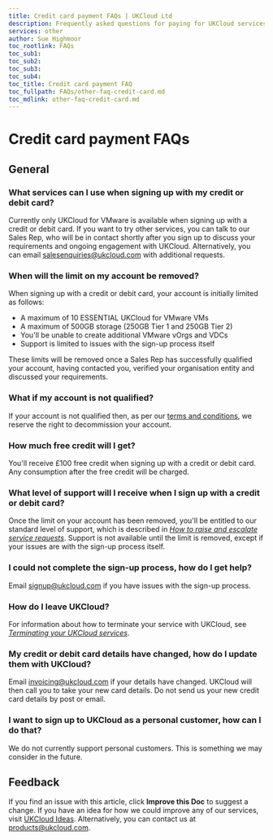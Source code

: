 ```yaml
---
title: Credit card payment FAQs | UKCloud Ltd
description: Frequently asked questions for paying for UKCloud services using a credit or debit card
services: other
author: Sue Highmoor
toc_rootlink: FAQs
toc_sub1: 
toc_sub2:
toc_sub3:
toc_sub4:
toc_title: Credit card payment FAQ
toc_fullpath: FAQs/other-faq-credit-card.md
toc_mdlink: other-faq-credit-card.md
---
```


# Credit card payment FAQs

## General

### What services can I use when signing up with my credit or debit card?

Currently only UKCloud for VMware is available when signing up with a credit or debit card. If you want to try other services, you can talk to our Sales Rep, who will be in contact shortly after you sign up to discuss your requirements and ongoing engagement with UKCloud. Alternatively, you can email <salesenquiries@ukcloud.com> with additional requests.

### When will the limit on my account be removed?

When signing up with a credit or debit card, your account is initially limited as follows:

- A maximum of 10 ESSENTIAL UKCloud for VMware VMs
- A maximum of 500GB storage (250GB Tier 1 and 250GB Tier 2)
- You'll be unable to create additional VMware vOrgs and VDCs
- Support is limited to issues with the sign-up process itself

These limits will be removed once a Sales Rep has successfully qualified your account, having contacted you, verified your organisation entity and discussed your requirements.

### What if my account is not qualified?

If your account is not qualified then, as per our [terms and conditions](https://ukcloud.com/onlinetermsandconditions), we reserve the right to decommission your account.

### How much free credit will I get?

You'll receive £100 free credit when signing up with a credit or debit card. Any consumption after the free credit will be charged.

### What level of support will I receive when I sign up with a credit or debit card?

Once the limit on your account has been removed, you'll be entitled to our standard level of support, which is described in [*How to raise and escalate service requests*](../portal/ptl-how-raise-escalate-service-request.md). Support is not available until the limit is removed, except if your issues are with the sign-up process itself.

### I could not complete the sign-up process, how do I get help?

Email <signup@ukcloud.com> if you have issues with the sign-up process.

### How do I leave UKCloud?

For information about how to terminate your service with UKCloud, see [*Terminating your UKCloud services*](other-ref-offboarding.md).

### My credit or debit card details have changed, how do I update them with UKCloud?

Email <invoicing@ukcloud.com> if your details have changed. UKCloud will then call you to take your new card details. Do not send us your new credit card details by post or email.

### I want to sign up to UKCloud as a personal customer, how can I do that?

We do not currently support personal customers. This is something we may consider in the future.

## Feedback

If you find an issue with this article, click **Improve this Doc** to suggest a change. If you have an idea for how we could improve any of our services, visit [UKCloud Ideas](https://ideas.ukcloud.com). Alternatively, you can contact us at <products@ukcloud.com>.
